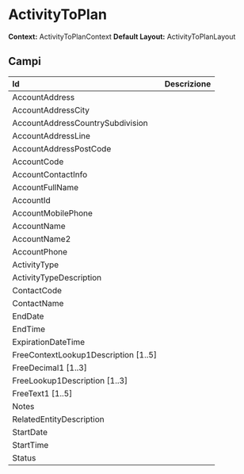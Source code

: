 # ActivityToPlan

**Context:** ActivityToPlanContext
**Default Layout:** ActivityToPlanLayout



## Campi

| Id | Descrizione | 
| :--- | :--- | 
| AccountAddress |  | 
| AccountAddressCity |  | 
| AccountAddressCountrySubdivision |  | 
| AccountAddressLine |  | 
| AccountAddressPostCode |  | 
| AccountCode |  | 
| AccountContactInfo |  | 
| AccountFullName |  | 
| AccountId |  | 
| AccountMobilePhone |  | 
| AccountName |  | 
| AccountName2 |  | 
| AccountPhone |  | 
| ActivityType |  | 
| ActivityTypeDescription |  | 
| ContactCode |  | 
| ContactName |  | 
| EndDate |  | 
| EndTime |  | 
| ExpirationDateTime |  | 
| FreeContextLookup1Description \[1..5\] |  | 
| FreeDecimal1 \[1..3\] |  | 
| FreeLookup1Description \[1..3\] |  | 
| FreeText1 \[1..5\] |  | 
| Notes |  | 
| RelatedEntityDescription |  | 
| StartDate |  | 
| StartTime |  | 
| Status |  | 


